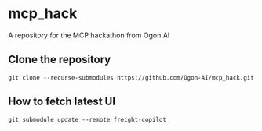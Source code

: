 # mcp_hack
A repository for the MCP hackathon from Ogon.AI


## Clone the repository

```
git clone --recurse-submodules https://github.com/Ogon-AI/mcp_hack.git
```


## How to fetch latest UI

```
git submodule update --remote freight-copilot
```
